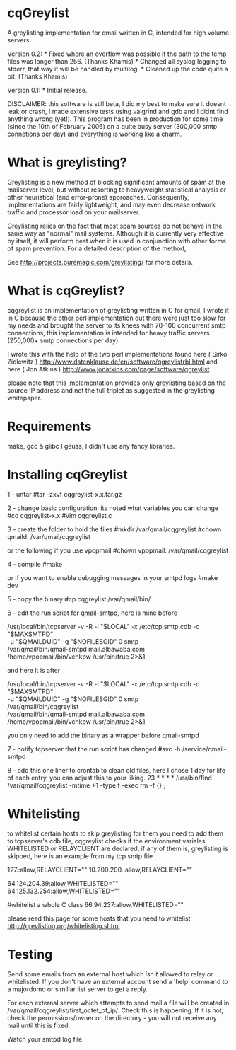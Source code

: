 cqGreylist
==========

A greylisting implementation for qmail written in C, intended for high volume servers.

Version 0.2:
	* Fixed where an overflow was possible if the path to the temp files was
	longer than 256. (Thanks Khamis)
	* Changed all syslog logging to stderr, that way it will be handled by
	multilog.
	* Cleaned up the code quite a bit. (Thanks Khamis)

Version 0.1:
	* Initial release.

DISCLAIMER: this software is still beta, I did my best to make sure it doesnt
leak or crash, I made extensive tests using valgrind and gdb and I didnt find
anything wrong (yet!).
This program has been in production for some time (since the 10th of February
2006) on a quite busy server (300,000 smtp connetions per day) and everything
is working like a charm.


What is greylisting?
==========

Greylisting is a new method of blocking significant amounts of spam at the
mailserver level, but without resorting to heavyweight statistical analysis or
other heuristical (and error-prone) approaches. Consequently, implementations
are fairly lightweight, and may even decrease network traffic and processor
load on your mailserver.

Greylisting relies on the fact that most spam sources do not behave in the same
way as "normal" mail systems. Although it is currently very effective by
itself, it will perform best when it is used in conjunction with other forms of
spam prevention. For a detailed description of the method,

See http://projects.puremagic.com/greylisting/ for more details.


What is cqGreylist?
==========

cqgreylist is an implementation of greylisting written in C for qmail, I wrote
it in C because the other perl implementation out there were just too slow for
my needs and brought the server to its knees with 70-100 concurrent smtp
connections, this implementation is intended for heavy traffic servers
(250,000+ smtp connections per day).

I wrote this with the help of the two perl implementations found here
( Sirko Zidlewitz )
http://www.datenklause.de/en/software/qgreylistrbl.html
and here
( Jon Atkins )
http://www.jonatkins.com/page/software/qgreylist

please note that this implementation provides only greylisting based on the
source IP address and not the full triplet as suggested in the greylisting
whitepaper.



Requirements
==========

make, gcc & glibc I geuss, I didn't use any fancy libraries.



Installing cqGreylist
==========

1 - untar
#tar -zxvf cqgreylist-x.x.tar.gz

2 - change basic configuration, its noted what variables you can change
#cd cqgreylist-x.x
#vim cqgreylist.c

3 - create the folder to hold the files
#mkdir /var/qmail/cqgreylist
#chown qmaild: /var/qmail/cqgreylist

or the following if you use vpopmail
#chown vpopmail: /var/qmail/cqgreylist

4 - compile
#make

or if you want to enable debugging messages in your smtpd logs
#make dev

5 - copy the binary
#cp cqgreylist /var/qmail/bin/

6 - edit the run script for qmail-smtpd, here is mine before

/usr/local/bin/tcpserver -v -R -l "$LOCAL" -x /etc/tcp.smtp.cdb -c "$MAXSMTPD" \
-u "$QMAILDUID" -g "$NOFILESGID" 0 smtp \
/var/qmail/bin/qmail-smtpd mail.albawaba.com \
/home/vpopmail/bin/vchkpw /usr/bin/true 2>&1

and here it is after

/usr/local/bin/tcpserver -v -R -l "$LOCAL" -x /etc/tcp.smtp.cdb -c "$MAXSMTPD" \
-u "$QMAILDUID" -g "$NOFILESGID" 0 smtp \
/var/qmail/bin/cqgreylist \
/var/qmail/bin/qmail-smtpd mail.albawaba.com \
/home/vpopmail/bin/vchkpw /usr/bin/true 2>&1

you only need to add the binary as a wrapper before qmail-smtpd

7 - notify tcpserver that the run script has changed
#svc -h /service/qmail-smtpd

8 - add this one liner to crontab to clean old files, here I chose 1 day for
life of each entry, you can adjust this to your liking.
23 * * * * /usr/bin/find /var/qmail/cqgreylist -mtime +1 -type f -exec  rm -f {} \;



Whitelisting
==========

to whitelist certain hosts to skip greylisting for them you need to add them 
to tcpserver's cdb file, cqgreylist checks if the environment variales
WHITELISTED or RELAYCLIENT are declared, if any of them is, greylisting is
skipped, here is an example from my tcp.smtp file


127.:allow,RELAYCLIENT=""
10.200.200.:allow,RELAYCLIENT=""

64.124.204.39:allow,WHITELISTED=""
64.125.132.254:allow,WHITELISTED=""

#whitelist a whole C class
66.94.237:allow,WHITELISTED=""

please read this page for some hosts that you need to whitelist
http://greylisting.org/whitelisting.shtml


Testing
==========

Send some emails from an external host which *isn't* allowed to relay or
whitelisted. If you don't have an external account send a 'help' command to a
majordomo or simillar list server to get a reply.

For each external server which attempts to send mail a file will be created
in /var/qmail/cqgreylist/first_octet_of_ip/. Check this is happening. If it 
is not, check the permissions/owner on the directory - you will not receive any 
mail until this is fixed.

Watch your smtpd log file.

